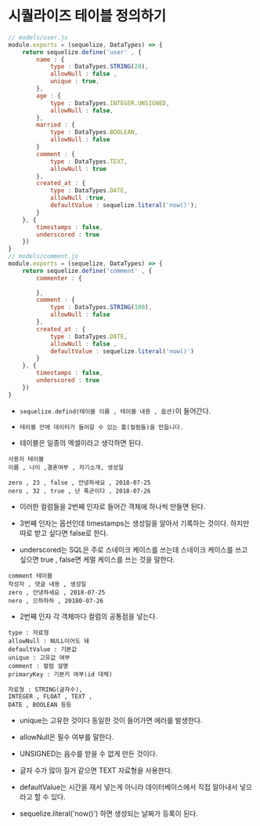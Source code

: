 # 시퀄라이즈 테이블 정의하기

```js
// models/user.js
module.exports = (sequelize, DataTypes) => {
    return sequelize.define('user' , {
        name : {
            type : DataTypes.STRING(20),
            allowNull : false ,
            unique : true,
        },
        age : {
            type : DataTypes.INTEGER.UNSIGNED,
            allowNull : false,
        },
        married : {
            type : DataTypes.BOOLEAN,
            allowNull : false
        }
        comment : {
            type : DataTypes.TEXT,
            allowNull : true
        },
        created_at : {
            type : DataTypes.DATE,
            allowNull :true,
            defaultValue : sequelize.literal('now()');   
        }
    }, {
        timestamps : false,
        underscored : true
    })
}
// models/comment.js
module.exports = (sequelize, DataTypes) => {
    return sequelize.define('comment' , {
        commenter : {
            
        },
        comment : {
            type : DataTypes.STRING(100),
            allowNull : false
        },
        created_at : {
            type : DataTypes.DATE,
            allowNull : false ,
            defaultValue : sequelize.literal('now()')
        }
    }, {
        timestamps : false,
        underscored : true
    })
}
```

- `sequelize.defind(테이블 이름 , 테이블 내용 , 옵션)`이 들어간다. 

- `테이블 안에 데이터가 들어갈 수 있는 틀(컬럼들)을 만듭니다.`

- 테이블은 일종의 엑셀이라고 생각하면 된다.

```
사용자 테이블 
이름 , 나이 ,결혼여부 , 자기소개, 생성일

zero , 23 , false , 안녕하세요 , 2018-07-25
nero , 32 , true , 난 폭군이다 , 2018-07-26
```

- 이러한 컬럼들을 2번째 인자로 들어간 객체에 하나씩 만들면 된다.

- 3번째 인자는 옵션인데 timestamps는 생성일을 알아서 기록하는 것이다. 하지만 따로 받고 싶다면 false로 한다.

- underscored는 SQL은 주로 스네이크 케이스를 쓰는데 스네이크 케이스를 쓰고 싶으면 true , false면 케멀 케이스를 쓰는 것을 말한다.

```
comment 테이블
작성자 , 댓글 내용 , 생성일 
zero , 안녕하세요 , 2018-07-25
nero , 으하하하 , 20180-07-26
```

- 2번째 인자 각 객체마다 컬럼의 공통점을 넣는다.

```
type : 자료형
allowNull : NULL이어도 돼
defaultValue : 기본값
unique : 고유값 여부
comment : 컬럼 설명
primaryKey : 기본키 여부(id 대체)

자료형 : STRING(글자수),
INTEGER , FLOAT , TEXT ,
DATE , BOOLEAN 등등 
```

- unique는 고유한 것이다 동일한 것이 들어가면 에러를 발생한다.

- allowNull은 필수 여부를 말한다.

- UNSIGNED는 음수를 받을 수 없게 만든 것이다.

- 글자 수가 많이 질거 같으면 TEXT 자료형을 사용한다.

- defaultValue는 시간을 재서 넣는게 아니라 데이터베이스에서 직접 알아내서 넣으라고 할 수 있다.

- sequelize.literal('now()') 하면 생성되는 날짜가 등록이 된다.

